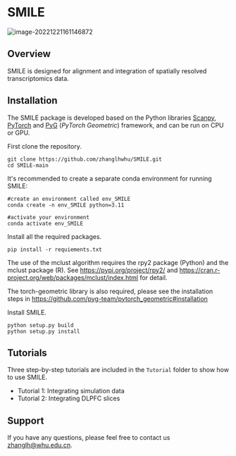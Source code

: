 # SMILE

![image-20221221161146872](SMILE_Overview.png)

## Overview

SMILE is designed for alignment and integration of spatially resolved transcriptomics data.


## Installation
The SMILE package is developed based on the Python libraries [Scanpy](https://scanpy.readthedocs.io/en/stable/), [PyTorch](https://pytorch.org/) and [PyG](https://github.com/pyg-team/pytorch_geometric) (*PyTorch Geometric*) framework, and can be run on CPU or GPU.



First clone the repository. 

```
git clone https://github.com/zhanglhwhu/SMILE.git
cd SMILE-main
```

It's recommended to create a separate conda environment for running SMILE:

```
#create an environment called env_SMILE
conda create -n env_SMILE python=3.11

#activate your environment
conda activate env_SMILE
```

Install all the required packages.

```
pip install -r requiements.txt
```
The use of the mclust algorithm requires the rpy2 package (Python) and the mclust package (R). See https://pypi.org/project/rpy2/ and https://cran.r-project.org/web/packages/mclust/index.html for detail.

The torch-geometric library is also required, please see the installation steps in https://github.com/pyg-team/pytorch_geometric#installation

Install SMILE.

```
python setup.py build
python setup.py install
```



## Tutorials

Three step-by-step tutorials are included in the `Tutorial` folder to show how to use SMILE. 

- Tutorial 1: Integrating simulation data
- Tutorial 2: Integrating DLPFC slices 

## Support

If you have any questions, please feel free to contact us [zhanglh@whu.edu.cn](mailto:zhanglh@whu.edu.cn). 


